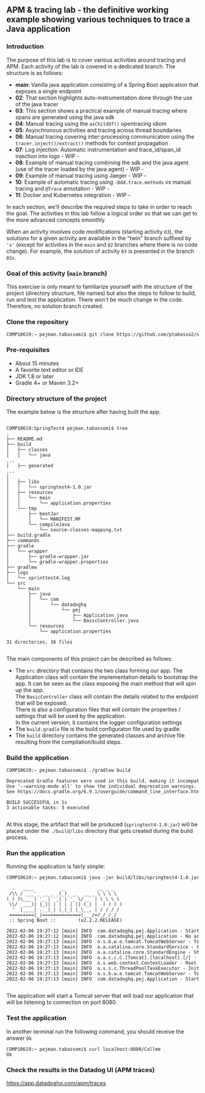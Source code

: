 
## APM & tracing lab - the definitive working example showing various techniques to trace a Java application


### Introduction

The purpose of this lab is to cover various activities around tracing and APM. Each activity of the lab is covered in a dedicated branch.
The structure is as follows:

* **main**: Vanilla java application consisting of a Spring Boot application that exposes a single endpoint </br>
* **02**: That section highlights auto-instrumentation done through the use of the java tracer </br>
* **03**: This section shows a practical example of manual tracing where spans are generated using the java sdk </br>
* **04**: Manual tracing using the `asChildOf()` opentracing idiom <br>
* **05**: Asynchronous activities and tracing across thread boundaries
* **06**: Manual tracing covering inter-processing communication using the `tracer.inject()/extract()` methods for context propagation <br>
* **07**: Log injection: Automatic instrumentation and trace_id/span_id injection into logs - WIP - </br>
* **08**: Example of manual tracing combining the sdk and the java agent (use of the tracer loaded by the java agent) - WIP - </br>
* **09**: Example of manual tracing using Jaeger - WIP - </br>
* **10**: Example of automatic tracing using `-Ddd.trace.methods` vs manual tracing and `@Trace` annotation - WIP - </br>
* **11**: Docker and Kubernetes integration - WIP - </br>

In each section, we'll describe the required steps to take in order to reach the goal.
The activities in this lab follow a logical order so that we can get to the more advanced concepts smoothly.

When an activity involves code modifications (starting activity `03`), the solutions for a given activity are available in the "twin" branch suffixed by `'s'` (except for activities in the `main` and `02` branches where there is no code change).
For example, the solution of activity `03` is presented in the branch `03s`.


### Goal of this activity (`main` branch)

This exercise is only meant to familiarize yourself with the structure of the project (directory structure, file names) but also the steps to follow to build, run and test the application.
There won't be much change in the code. Therefore, no solution branch created.

### Clone the repository

<pre style="font-size: 12px">
COMP10619:~ pejman.tabassomi$ git clone https://github.com/ptabasso2/springtest4.git
</pre>

### Pre-requisites

+ About 15 minutes
+ A favorite text editor or IDE
+ JDK 1.8 or later
+ Gradle 4+ or Maven 3.2+


### Directory structure of the project

The example below is the structure after having built the app.

<pre style="font-size: 12px">

COMP10619:SpringTest4 pejman.tabassomi$ tree
.
├── README.md
├── build
│   ├── classes
│   │   └── java
...
│   ├── generated
...
│
│   ├── libs
│   │   └── springtest4-1.0.jar
│   ├── resources
│   │   └── main
│   │       └── application.properties
│   └── tmp
│       ├── bootJar
│       │   └── MANIFEST.MF
│       └── compileJava
│           └── source-classes-mapping.txt
├── build.gradle
├── commands
├── gradle
│   └── wrapper
│       ├── gradle-wrapper.jar
│       └── gradle-wrapper.properties
├── gradlew
├── logs
│   └── sprinttest4.log
└── src
    └── main
        ├── java
        │   └── com
        │       └── datadoghq
        │           └── pej
        │               ├── Application.java
        │               └── BasicController.java
        └── resources
            └── application.properties

31 directories, 16 files

</pre>

The main components of this project can be described as follows:
+ The `src` directory that contains the two class forming our app. The Application class will contain the implementation details to bootstrap the app. It can be seen as the class exposing the main method that will spin up the app. </br>
  The `BasicController` class will contain the details related to the endpoint that will be exposed. </br> There is also a configuration files that will contain the properties / settings that will be used by the application. </br> In the current version, it contains the logger configuration settings
+ The `build.gradle` file is the build configuraton file used by gradle.
+ The `build` directory contains the generated classes and archive file resulting from the compilation/build steps.


### Build the application

<pre style="font-size: 12px">
COMP10619:~ pejman.tabassomi$ ./gradlew build

Deprecated Gradle features were used in this build, making it incompatible with Gradle 7.0.
Use '--warning-mode all' to show the individual deprecation warnings.
See https://docs.gradle.org/6.9.1/userguide/command_line_interface.html#sec:command_line_warnings

BUILD SUCCESSFUL in 1s
3 actionable tasks: 3 executed

</pre>


At this stage, the artifact that will be produced (`springtest4-1.0.jar`) will be placed under the `./build/libs` directory that gets created during the build process.


### Run the application

Running the application is fairly simple:

<pre style="font-size: 12px">
COMP10619:~ pejman.tabassomi$ java -jar build/libs/springtest4-1.0.jar

  .   ____          _            __ _ _
 /\\ / ___'_ __ _ _(_)_ __  __ _ \ \ \ \
( ( )\___ | '_ | '_| | '_ \/ _` | \ \ \ \
 \\/  ___)| |_)| | | | | || (_| |  ) ) ) )
  '  |____| .__|_| |_|_| |_\__, | / / / /
 =========|_|==============|___/=/_/_/_/
 :: Spring Boot ::        (v2.2.2.RELEASE)

2022-02-06 19:27:12 [main] INFO  com.datadoghq.pej.Application - Starting Application on COMP10619.local with PID 30132 (/Users/pejman.tabassomi/SpringTest4/build/libs/springtest4-1.0.jar started by pejman.tabassomi in /Users/pejman.tabassomi/SpringTest4)
2022-02-06 19:27:12 [main] INFO  com.datadoghq.pej.Application - No active profile set, falling back to default profiles: default
2022-02-06 19:27:13 [main] INFO  o.s.b.w.e.tomcat.TomcatWebServer - Tomcat initialized with port(s): 8080 (http)
2022-02-06 19:27:13 [main] INFO  o.a.catalina.core.StandardService - Starting service [Tomcat]
2022-02-06 19:27:13 [main] INFO  o.a.catalina.core.StandardEngine - Starting Servlet engine: [Apache Tomcat/9.0.29]
2022-02-06 19:27:13 [main] INFO  o.a.c.c.C.[Tomcat].[localhost].[/] - Initializing Spring embedded WebApplicationContext
2022-02-06 19:27:13 [main] INFO  o.s.web.context.ContextLoader - Root WebApplicationContext: initialization completed in 914 ms
2022-02-06 19:27:13 [main] INFO  o.s.s.c.ThreadPoolTaskExecutor - Initializing ExecutorService 'applicationTaskExecutor'
2022-02-06 19:27:13 [main] INFO  o.s.b.w.e.tomcat.TomcatWebServer - Tomcat started on port(s): 8080 (http) with context path ''
2022-02-06 19:27:13 [main] INFO  com.datadoghq.pej.Application - Started Application in 6.833 seconds (JVM running for 7.26)

</pre>

The application will start a Tomcat server that will load our application that will be listening to connection on port 8080.


### Test the application

In another terminal run the following command, you should receive the answer `Ok`

<pre style="font-size: 12px">
COMP10619:~ pejman.tabassomi$ curl localhost:8080/Callme
Ok
</pre>

### Check the results in the Datadog UI (APM traces)
https://app.datadoghq.com/apm/traces